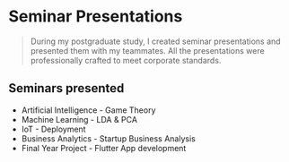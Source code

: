 # Seminar Presentations
>During my postgraduate study, I created seminar presentations and presented them with my teammates. All the presentations were professionally crafted to meet corporate standards.

## Seminars presented 
- Artificial Intelligence - Game Theory
- Machine Learning - LDA & PCA
- IoT - Deployment
- Business Analytics - Startup Business Analysis
- Final Year Project - Flutter App development
 
